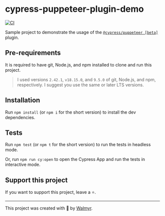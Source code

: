 # cypress-puppeteer-plugin-demo

[![CI](https://github.com/wlsf82/cypress-puppeteer-plugin-demo/actions/workflows/ci.yml/badge.svg)](https://github.com/wlsf82/cypress-puppeteer-plugin-demo/actions)

Sample project to demonstrate the usage of the [`@cypress/puppeteer [beta]`](https://github.com/cypress-io/cypress/tree/develop/npm/puppeteer) plugin.

## Pre-requirements

It is required to have git, Node.js, and npm installed to clone and run this project.

> I used versions `2.42.1`, `v18.15.0`, and `9.5.0` of git, Node.js, and npm, respectively. I suggest you use the same or later LTS versions.

## Installation

Run `npm install` (or `npm i` for the short version) to install the dev dependencies.

## Tests

Run `npm test` (or `npm t` for the short version) to run the tests in headless mode.

Or, run `npm run cy:open` to open the Cypress App and run the tests in interactive mode.

## Support this project

If you want to support this project, leave a ⭐.

___

This project was created with 💚 by [Walmyr](https://walmyr.dev).
